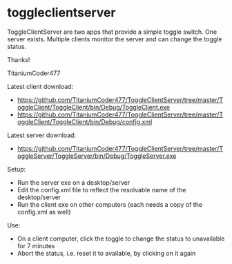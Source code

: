 # toggleclientserver
ToggleClientServer are two apps that provide a simple toggle switch. One server exists. Multiple clients monitor the server and can change the toggle status.

Thanks!

TitaniumCoder477

Latest client download:
- https://github.com/TitaniumCoder477/ToggleClientServer/tree/master/ToggleClient/ToggleClient/bin/Debug/ToggleClient.exe
- https://github.com/TitaniumCoder477/ToggleClientServer/tree/master/ToggleClient/ToggleClient/bin/Debug/config.xml

Latest server download:
- https://github.com/TitaniumCoder477/ToggleClientServer/tree/master/ToggleServer/ToggleServer/bin/Debug/ToggleServer.exe

Setup:
- Run the server exe on a desktop/server
- Edit the config.xml file to reflect the resolvable name of the desktop/server
- Run the client exe on other computers (each needs a copy of the config.xml as well)

Use:
- On a client computer, click the toggle to change the status to unavailable for 7 minutes
- Abort the status, i.e. reset it to available, by clicking on it again
